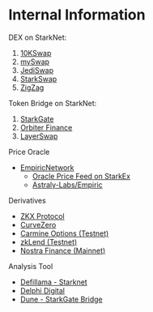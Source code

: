 # Internal Information

DEX on StarkNet:

1. [10KSwap](https://10kswap.com/)
1. [mySwap](https://www.myswap.xyz/)
1. [JediSwap](https://jediswap.xyz/)
1. [StarkSwap](https://www.starkswap.co/)
1. [ZigZag](https://github.com/ZigZagExchange/starknet-contracts)

Token Bridge on StarkNet:

1. [StarkGate](https://starkgate.starknet.io/)
1. [Orbiter Finance](https://www.orbiter.finance/)
1. [LayerSwap](https://www.layerswap.io/)

Price Oracle

-   [EmpiricNetwork](https://empiric.network/)
    -   [Oracle Price Feed on StarkEx](https://medium.com/starkware/oracle-price-feed-on-starkex-2b15a3ca122)
    -   [Astraly-Labs/Empiric](https://github.com/Astraly-Labs/Empiric)

Derivatives

-   [ZKX Protocol](https://mobile.twitter.com/zkxprotocol)
-   [CurveZero](https://twitter.com/curve_zero)
-   [Carmine Options (Testnet)](https://twitter.com/CarmineOptions)
-   [zkLend (Testnet)](https://twitter.com/zkLend)
-   [Nostra Finance (Mainnet)](https://twitter.com/nostrafinance)

Analysis Tool

-   [Defillama - Starknet](https://defillama.com/chain/Starknet)
-   [Delphi Digital](https://members.delphidigital.io/)
-   [Dune - StarkGate Bridge](https://dune.com/fennec/Stark-Gate)
